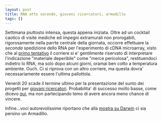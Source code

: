 ```yaml
---
layout: post
title: RNA atto secondo, giovani ricercatori, armadillo
tags: []
---
```


Settimana piuttosto intensa, questa appena iniziata. Oltre ad un cocktail caotico di visite mediche ed impegni extramurali non prorogabili, rigorosamente nella parrte centrale della giornata, occorre effettuare la *seconda* spedizione dello RNA per l'esperimento di cDNA microarray, visto che al [primo tentativo](http://www.galileonet.it/postdoc/article/103/in-bocca-al-lupo-guaglio) il corriere si e' gentilmente riservato di interpretare l'indicazione "materiale deperibile" come "merce pericolosa", restituendoci indietro lo RNA, ma solo dopo alcuni giorni, oramai ben cotto a temperatura ambiente. Ouch. Ci si riprova con un altro corriere, ma questa dovra' necessariamente essere l'ultima pallottola.

Venerdi 20 scade il termine ultimo per la presentazione del sunto dei progetti per [giovani ricercatori](http://www.ministerosalute.it/bandi/dettaglio.jsp?id=48). Probabilita' di successo molto basse, come dicevo [qui](http://www.galileonet.it/postdoc/article/104/si-fa-presto-a-dire-precario), ma non partecipando temo di avere ancora meno chance di vincere.

Infine...voci autorevolissime riportano che alla [mostra su Darwin](http://www.galileonet.it/postdoc/article/107/mostra-su-darwin) ci sia persino un Armadillo.

